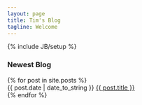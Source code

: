 ```yaml
---
layout: page
title: Tim's Blog
tagline: Welcome
---
```

{% include JB/setup %}

<h3>Newest Blog</h3>
{% for post in site.posts %}
  <div class="item">
    <span class="date">{{ post.date | date_to_string }}</span>
    <span class="dot icon-radio-unchecked"></span>
    <span class="title"><a href="{{ BASE_PATH }}{{ post.url }}">{{ post.title }}</a></span>
  </div>
{% endfor %}

<script type="text/javascript">

</script>


